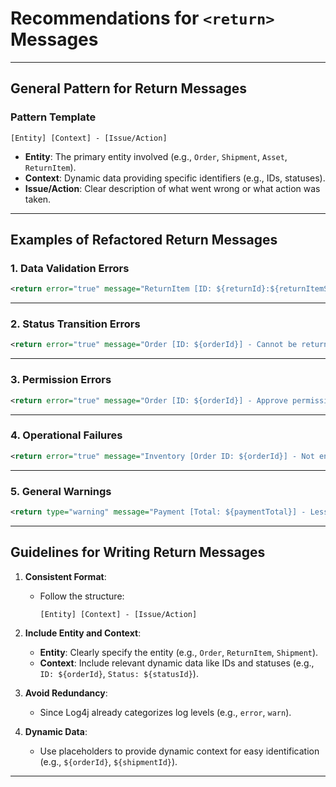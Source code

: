 # Recommendations for `<return>` Messages

---

## **General Pattern for Return Messages**

### **Pattern Template**

```plaintext
[Entity] [Context] - [Issue/Action]
```

- **Entity**: The primary entity involved (e.g., `Order`, `Shipment`, `Asset`, `ReturnItem`).
- **Context**: Dynamic data providing specific identifiers (e.g., IDs, statuses).
- **Issue/Action**: Clear description of what went wrong or what action was taken.

---

## **Examples of Refactored Return Messages**

### 1. **Data Validation Errors**

```xml
<return error="true" message="ReturnItem [ID: ${returnId}:${returnItemSeqId}] - Not found"/>
```

---

### 2. **Status Transition Errors**

```xml
<return error="true" message="Order [ID: ${orderId}] - Cannot be returned in status ${orderPart.statusId}"/>
```

---

### 3. **Permission Errors**

```xml
<return error="true" message="Order [ID: ${orderId}] - Approve permission required"/>
```

---

### 4. **Operational Failures**

```xml
<return error="true" message="Inventory [Order ID: ${orderId}] - Not enough inventory available to place order"/>
```

---

### 5. **General Warnings**

```xml
<return type="warning" message="Payment [Total: ${paymentTotal}] - Less than shipment invoice total ${invoiceTotal}, not generating labels"/>
```

---

## **Guidelines for Writing Return Messages**

1. **Consistent Format**:
   - Follow the structure:
     ```plaintext
     [Entity] [Context] - [Issue/Action]
     ```

2. **Include Entity and Context**:
   - **Entity**: Clearly specify the entity (e.g., `Order`, `ReturnItem`, `Shipment`).
   - **Context**: Include relevant dynamic data like IDs and statuses (e.g., `ID: ${orderId}`, `Status: ${statusId}`).

3. **Avoid Redundancy**:
   - Since Log4j already categorizes log levels (e.g., `error`, `warn`).

4. **Dynamic Data**:
   - Use placeholders to provide dynamic context for easy identification (e.g., `${orderId}`, `${shipmentId}`).

---
